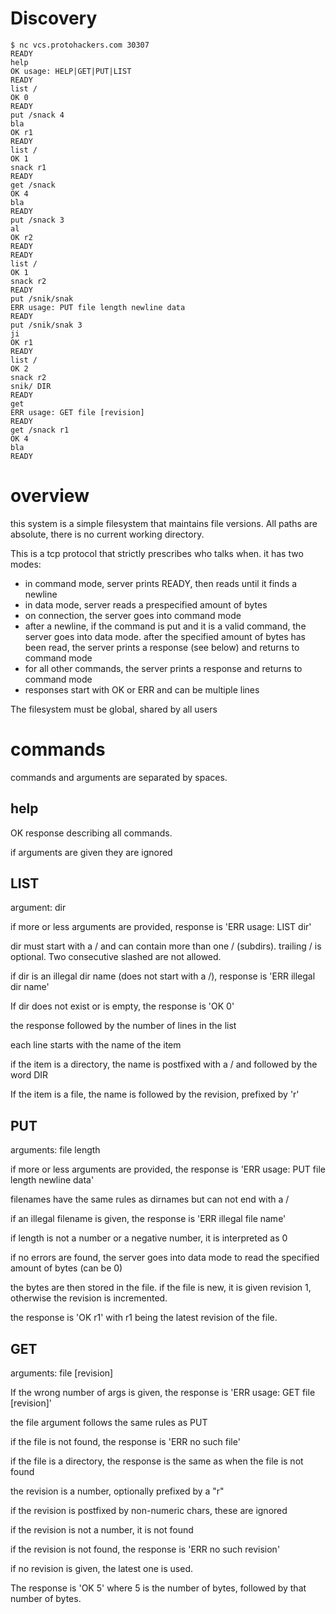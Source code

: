 # Discovery
```
$ nc vcs.protohackers.com 30307    
READY
help
OK usage: HELP|GET|PUT|LIST
READY                                      
list /                                     
OK 0                                       
READY                                      
put /snack 4                               
bla                                        
OK r1                                      
READY                                      
list /                                     
OK 1                                       
snack r1
READY
get /snack
OK 4
bla
READY
put /snack 3
al
OK r2
READY 
READY
list /
OK 1
snack r2
READY
put /snik/snak
ERR usage: PUT file length newline data
READY
put /snik/snak 3
ji
OK r1
READY
list /
OK 2
snack r2
snik/ DIR
READY
get
ERR usage: GET file [revision]
READY
get /snack r1
OK 4
bla
READY
```

# overview
this system is a simple filesystem that maintains file versions. All paths are absolute, there is no current working directory.

This is a tcp protocol that strictly prescribes who talks when. it has two modes:

* in command mode, server prints READY, then reads until it finds a newline
* in data mode, server reads a prespecified amount of bytes
* on connection, the server goes into command mode
* after a newline, if the command is put and it is a valid command, the server goes into data mode. after the specified amount of bytes has been read, the server prints a response (see below) and returns to command mode
* for all other commands, the server prints a response and returns to command mode
* responses start with OK or ERR and can be multiple lines

The filesystem must be global, shared by all users

# commands
commands and arguments are separated by spaces.

## help
OK response describing all commands. 

if arguments are given they are ignored

## LIST
argument: dir

if more or less arguments are provided, response is 'ERR usage: LIST dir'

dir must start with a / and can contain more than one / (subdirs). trailing / is optional. Two consecutive slashed are not allowed.

if dir is an illegal dir name (does not start with a /), response is 'ERR illegal dir name'

If dir does not exist or is empty, the response is 'OK 0'

the response followed by the number of lines in the list

each line starts with the name of the item

if the item is a directory, the name is postfixed with a / and followed by the word DIR

If the item is a file, the name is followed by the revision, prefixed by 'r'

## PUT
arguments: file length

if more or less arguments are provided, the response is 'ERR usage: PUT file length newline data'

filenames have the same rules as dirnames but can not end with a /

if an illegal filename is given, the response is 'ERR illegal file name'

if length is not a number or a negative number, it is interpreted as 0 

if no errors are found, the server goes into data mode to read the specified amount of bytes (can be 0)

the bytes are then stored in the file. if the file is new, it is given revision 1, otherwise the revision is incremented.

the response is 'OK r1' with r1 being the latest revision of the file.

## GET
arguments: file [revision]

If the wrong number of args is given, the response is 'ERR usage: GET file [revision]'

the file argument follows the same rules as PUT

if the file is not found, the response is 'ERR no such file'

if the file is a directory, the response is the same as when the file is not found

the revision is a number, optionally prefixed by a "r"

if the revision is postfixed by non-numeric chars, these are ignored

if the revision is not a number, it is not found

if the revision is not found, the response is 'ERR no such revision'

if no revision is given, the latest one is used.

The response is 'OK 5' where 5 is the number of bytes, followed by that number of bytes.

